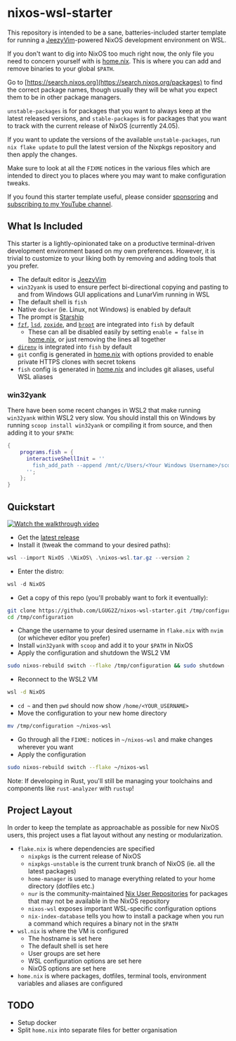 # nixos-wsl-starter

This repository is intended to be a sane, batteries-included starter template
for running a [JeezyVim](https://github.com/LGUG2Z/JeezyVim)-powered NixOS
development environment on WSL.

If you don't want to dig into NixOS too much right now, the only file you need
to concern yourself with is [home.nix](home.nix). This is where you can add and
remove binaries to your global `$PATH`.

Go to [https://search.nixos.org](https://search.nixos.org/packages) to find the
correct package names, though usually they will be what you expect them to be
in other package managers.

`unstable-packages` is for packages that you want to always keep at the latest
released versions, and `stable-packages` is for packages that you want to track
with the current release of NixOS (currently 24.05).

If you want to update the versions of the available `unstable-packages`, run
`nix flake update` to pull the latest version of the Nixpkgs repository and
then apply the changes.

Make sure to look at all the `FIXME` notices in the various files which are
intended to direct you to places where you may want to make configuration
tweaks.

If you found this starter template useful, please consider
[sponsoring](https://github.com/sponsors/LGUG2Z) and [subscribing to my YouTube
channel](https://www.youtube.com/channel/UCeai3-do-9O4MNy9_xjO6mg?sub_confirmation=1).

## What Is Included

This starter is a lightly-opinionated take on a productive terminal-driven
development environment based on my own preferences. However, it is trivial to
customize to your liking both by removing and adding tools that you prefer.

- The default editor is [JeezyVim](https://github.com/LGUG2Z/JeezyVim)
- `win32yank` is used to ensure perfect bi-directional copying and pasting to
  and from Windows GUI applications and LunarVim running in WSL
- The default shell is `fish`
- Native `docker` (ie. Linux, not Windows) is enabled by default
- The prompt is [Starship](https://starship.rs/)
- [`fzf`](https://github.com/junegunn/fzf),
  [`lsd`](https://github.com/lsd-rs/lsd),
  [`zoxide`](https://github.com/ajeetdsouza/zoxide), and
  [`broot`](https://github.com/Canop/broot) are integrated into `fish` by
  default
  - These can all be disabled easily by setting `enable = false` in
    [home.nix](home.nix), or just removing the lines all together
- [`direnv`](https://github.com/direnv/direnv) is integrated into `fish` by
  default
- `git` config is generated in [home.nix](home.nix) with options provided to
  enable private HTTPS clones with secret tokens
- `fish` config is generated in [home.nix](home.nix) and includes git aliases,
  useful WSL aliases

### win32yank

There have been some recent changes in WSL2 that make running `win32yank`
within WSL2 very slow. You should install this on Windows by running `scoop
install win32yank` or compiling it from source, and then adding it to your `$PATH`:

```nix
{
    programs.fish = {
      interactiveShellInit = ''
        fish_add_path --append /mnt/c/Users/<Your Windows Username>/scoop/apps/win32yank/0.1.1
      '';
    };
}
```

## Quickstart

[![Watch the walkthrough video](https://img.youtube.com/vi/ZuVQds2hncs/hqdefault.jpg)](https://www.youtube.com/watch?v=ZuVQds2hncs)

- Get the [latest
  release](https://github.com/LGUG2Z/nixos-wsl-starter/releases)
- Install it (tweak the command to your desired paths):

```powershell
wsl --import NixOS .\NixOS\ .\nixos-wsl.tar.gz --version 2
```

- Enter the distro:

```powershell
wsl -d NixOS
```

- Get a copy of this repo (you'll probably want to fork it eventually):

```bash
git clone https://github.com/LGUG2Z/nixos-wsl-starter.git /tmp/configuration
cd /tmp/configuration
```

- Change the username to your desired username in `flake.nix` with `nvim` (or
  whichever editor you prefer)
- Install `win32yank` with `scoop` and add it to your `$PATH` in NixOS
- Apply the configuration and shutdown the WSL2 VM

```bash
sudo nixos-rebuild switch --flake /tmp/configuration && sudo shutdown -h now
```

- Reconnect to the WSL2 VM

```bash
wsl -d NixOS
```

- `cd ~` and then `pwd` should now show `/home/<YOUR_USERNAME>`
- Move the configuration to your new home directory

```bash
mv /tmp/configuration ~/nixos-wsl
```

- Go through all the `FIXME:` notices in `~/nixos-wsl` and make changes
  wherever you want
- Apply the configuration

```sh
sudo nixos-rebuild switch --flake ~/nixos-wsl
```


Note: If developing in Rust, you'll still be managing your toolchains and
components like `rust-analyzer` with `rustup`!

## Project Layout

In order to keep the template as approachable as possible for new NixOS users,
this project uses a flat layout without any nesting or modularization.

- `flake.nix` is where dependencies are specified
  - `nixpkgs` is the current release of NixOS
  - `nixpkgs-unstable` is the current trunk branch of NixOS (ie. all the
    latest packages)
  - `home-manager` is used to manage everything related to your home
    directory (dotfiles etc.)
  - `nur` is the community-maintained [Nix User
    Repositories](https://nur.nix-community.org/) for packages that may not
    be available in the NixOS repository
  - `nixos-wsl` exposes important WSL-specific configuration options
  - `nix-index-database` tells you how to install a package when you run a
    command which requires a binary not in the `$PATH`
- `wsl.nix` is where the VM is configured
  - The hostname is set here
  - The default shell is set here
  - User groups are set here
  - WSL configuration options are set here
  - NixOS options are set here
- `home.nix` is where packages, dotfiles, terminal tools, environment variables
  and aliases are configured

## TODO

- Setup docker
- Split `home.nix` into separate files for better organisation

